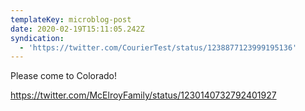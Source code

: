 ```yaml
---
templateKey: microblog-post
date: 2020-02-19T15:11:05.242Z
syndication:
  - 'https://twitter.com/CourierTest/status/1238877123999195136'
---
```


Please come to Colorado!

https://twitter.com/McElroyFamily/status/1230140732792401927
